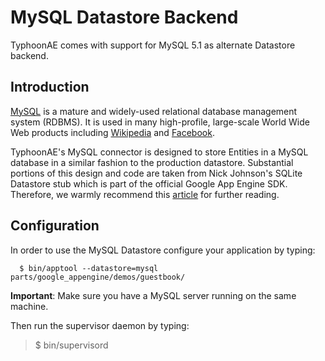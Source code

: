 # MySQL Datastore Backend #

TyphoonAE comes with support for MySQL 5.1 as alternate Datastore backend.

## Introduction ##

[MySQL](http://www.mysql.com) is a mature and widely-used relational database
management system (RDBMS). It is used in many high-profile, large-scale World
Wide Web products including [Wikipedia](http://www.wikipedia.org) and
[Facebook](http://www.facebook.com).

TyphoonAE's MySQL connector is designed to store Entities in a MySQL database
in a similar fashion to the production datastore. Substantial portions of this
design and code are taken from Nick Johnson's SQLite Datastore stub which is
part of the official Google App Engine SDK. Therefore, we warmly recommend this
[article](http://blog.notdot.net/2010/03/Announcing-the-SQLite-datastore-stub-for-the-Python-App-Engine-SDK) for further reading.

## Configuration ##

In order to use the MySQL Datastore configure your application by typing:

```
  $ bin/apptool --datastore=mysql parts/google_appengine/demos/guestbook/
```

**Important**: Make sure you have a MySQL server running on the same machine.

Then run the supervisor daemon by typing:

> $ bin/supervisord